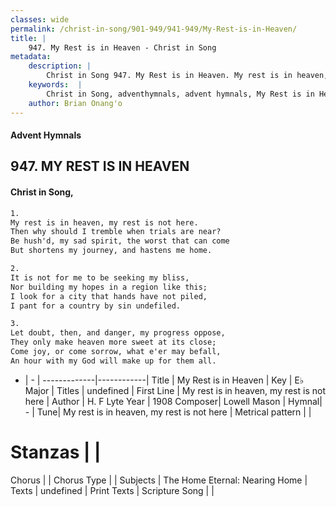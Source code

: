 ```yaml
---
classes: wide
permalink: /christ-in-song/901-949/941-949/My-Rest-is-in-Heaven/
title: |
    947. My Rest is in Heaven - Christ in Song
metadata:
    description: |
        Christ in Song 947. My Rest is in Heaven. My rest is in heaven, my rest is not here. Then why should I tremble when trials are near? Be hush'd, my sad spirit, the worst that can come But shortens my journey, and hastens me home.
    keywords:  |
        Christ in Song, adventhymnals, advent hymnals, My Rest is in Heaven, My rest is in heaven, my rest is not here. 
    author: Brian Onang'o
---
```


#### Advent Hymnals
## 947. MY REST IS IN HEAVEN
####  Christ in Song,

```txt
1.
My rest is in heaven, my rest is not here.
Then why should I tremble when trials are near?
Be hush'd, my sad spirit, the worst that can come
But shortens my journey, and hastens me home.

2.
It is not for me to be seeking my bliss,
Nor building my hopes in a region like this;
I look for a city that hands have not piled,
I pant for a country by sin undefiled.

3.
Let doubt, then, and danger, my progress oppose,
They only make heaven more sweet at its close;
Come joy, or come sorrow, what e'er may befall,
An hour with my God will make up for them all.

```

- |   -  |
-------------|------------|
Title | My Rest is in Heaven |
Key | E♭ Major |
Titles | undefined |
First Line | My rest is in heaven, my rest is not here |
Author | H. F Lyte
Year | 1908
Composer| Lowell Mason |
Hymnal|  - |
Tune| My rest is in heaven, my rest is not here |
Metrical pattern | |
# Stanzas |  |
Chorus |  |
Chorus Type |  |
Subjects | The Home Eternal: Nearing Home |
Texts | undefined |
Print Texts | 
Scripture Song |  |
    
